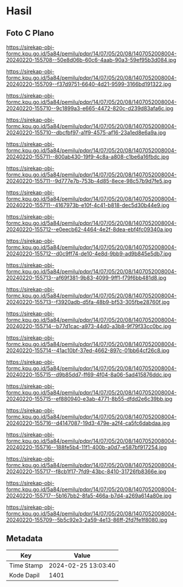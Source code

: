 # Hasil

## Foto C Plano

https://sirekap-obj-formc.kpu.go.id/5a84/pemilu/pdpr/14/07/05/20/08/1407052008004-20240220-155708--50e8d06b-60c6-4aab-90a3-59ef95b3d084.jpg

https://sirekap-obj-formc.kpu.go.id/5a84/pemilu/pdpr/14/07/05/20/08/1407052008004-20240220-155709--f37d9751-6640-4d21-9599-3166bd191322.jpg

https://sirekap-obj-formc.kpu.go.id/5a84/pemilu/pdpr/14/07/05/20/08/1407052008004-20240220-155710--9c1899a3-e665-4472-820c-d239d83afa6c.jpg

https://sirekap-obj-formc.kpu.go.id/5a84/pemilu/pdpr/14/07/05/20/08/1407052008004-20240220-155710--dbcfbf97-a1f9-4575-af16-23a1ed8e6a9a.jpg

https://sirekap-obj-formc.kpu.go.id/5a84/pemilu/pdpr/14/07/05/20/08/1407052008004-20240220-155711--800ab430-19f9-4c8a-a808-c1be6a16fbdc.jpg

https://sirekap-obj-formc.kpu.go.id/5a84/pemilu/pdpr/14/07/05/20/08/1407052008004-20240220-155711--9d777e7b-753b-4d85-8ece-98c57b9d7fe5.jpg

https://sirekap-obj-formc.kpu.go.id/5a84/pemilu/pdpr/14/07/05/20/08/1407052008004-20240220-155711--4167973b-e10f-4c41-b818-dec5d30b44e9.jpg

https://sirekap-obj-formc.kpu.go.id/5a84/pemilu/pdpr/14/07/05/20/08/1407052008004-20240220-155712--e0eecb62-4464-4e2f-8dea-ebf4fc09340a.jpg

https://sirekap-obj-formc.kpu.go.id/5a84/pemilu/pdpr/14/07/05/20/08/1407052008004-20240220-155712--d0c9ff74-de10-4e8d-9bb9-ad9b845e5db7.jpg

https://sirekap-obj-formc.kpu.go.id/5a84/pemilu/pdpr/14/07/05/20/08/1407052008004-20240220-155713--af69f381-9b83-4099-9ff1-f79f6bb481d8.jpg

https://sirekap-obj-formc.kpu.go.id/5a84/pemilu/pdpr/14/07/05/20/08/1407052008004-20240220-155713--f3920adb-d5fa-48b9-bf53-305fbe28760f.jpg

https://sirekap-obj-formc.kpu.go.id/5a84/pemilu/pdpr/14/07/05/20/08/1407052008004-20240220-155714--b77d1cac-a973-44d0-a3b8-9f79f33cc0bc.jpg

https://sirekap-obj-formc.kpu.go.id/5a84/pemilu/pdpr/14/07/05/20/08/1407052008004-20240220-155714--41ac10bf-37ed-4662-897c-01bb64cf26c8.jpg

https://sirekap-obj-formc.kpu.go.id/5a84/pemilu/pdpr/14/07/05/20/08/1407052008004-20240220-155715--d9b85dd7-ff69-4f04-8a06-5ad415876ddc.jpg

https://sirekap-obj-formc.kpu.go.id/5a84/pemilu/pdpr/14/07/05/20/08/1407052008004-20240220-155715--ef880940-e3ab-4771-8b55-dfdd2e6c39bb.jpg

https://sirekap-obj-formc.kpu.go.id/5a84/pemilu/pdpr/14/07/05/20/08/1407052008004-20240220-155716--d4147087-19d3-479e-a2f4-ca5fc6dabdaa.jpg

https://sirekap-obj-formc.kpu.go.id/5a84/pemilu/pdpr/14/07/05/20/08/1407052008004-20240220-155716--188fe5b4-11f1-400b-a0d7-e587bf917254.jpg

https://sirekap-obj-formc.kpu.go.id/5a84/pemilu/pdpr/14/07/05/20/08/1407052008004-20240220-155717--f8cb1f17-7fd9-43bc-8410-31726fb8366e.jpg

https://sirekap-obj-formc.kpu.go.id/5a84/pemilu/pdpr/14/07/05/20/08/1407052008004-20240220-155717--5b167bb2-8fa5-466a-b7d4-a269a614a80e.jpg

https://sirekap-obj-formc.kpu.go.id/5a84/pemilu/pdpr/14/07/05/20/08/1407052008004-20240220-155709--5b5c92e3-2a59-4e13-86ff-2fd7fe1f8080.jpg


## Metadata

| Key        | Value               |
| ---------- | ------------------- |
| Time Stamp | 2024-02-25 13:03:40 |
| Kode Dapil | 1401                |



